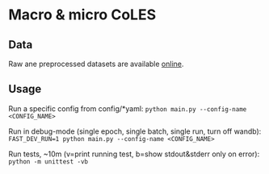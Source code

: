 # Macro & micro CoLES

## Data
Raw ane preprocessed datasets are available [online](https://disk.yandex.ru/d/SzvwAOUhDo6dDg).

## Usage
Run a specific config from config/*yaml:
```python main.py --config-name <CONFIG_NAME>```

Run in debug-mode (single epoch, single batch, single run, turn off wandb):
```FAST_DEV_RUN=1 python main.py --config-name <CONFIG_NAME>```

Run tests, ~10m (v=print running test, b=show stdout&stderr only on error):
```python -m unittest -vb```
